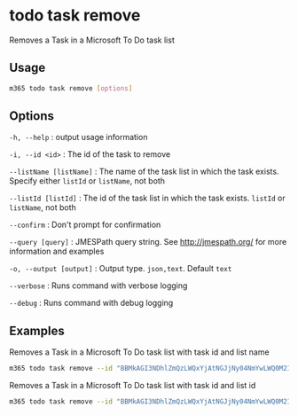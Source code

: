 # todo task remove

Removes a Task in a Microsoft To Do task list

## Usage

```sh
m365 todo task remove [options]
```

## Options

`-h, --help`
: output usage information

`-i, --id <id>`
: The id of the task to remove

`--listName [listName]`
: The name of the task list in which the task exists. Specify either `listId` or `listName`, not both

`--listId [listId]`
: The id of the task list in which the task exists. `listId` or `listName`, not both

`--confirm`
: Don't prompt for confirmation

`--query [query]`
: JMESPath query string. See http://jmespath.org/ for more information and examples

`-o, --output [output]`
: Output type. `json,text`. Default `text`

`--verbose`
: Runs command with verbose logging

`--debug`
: Runs command with debug logging

## Examples

Removes a Task in a Microsoft To Do task list with task id and list name

```sh
m365 todo task remove --id "BBMkAGI3NDhlZmQzLWQxYjAtNGJjNy04NmYwLWQ0M2IzZTNlMDUwNAAuAAAAAACQ1l2jfH6VSZraktP8Z7auAQCbV93BagWITZhL3J6BMqhjAAD9pHIhBBB=" --listName "Tasks"
```

Removes a Task in a Microsoft To Do task list with task id and list id

```sh
m365 todo task remove --id "BBMkAGI3NDhlZmQzLWQxYjAtNGJjNy04NmYwLWQ0M2IzZTNlMDUwNAAuAAAAAACQ1l2jfH6VSZraktP8Z7auAQCbV93BagWITZhL3J6BMqhjAAD9pHIhBBB=" --listId "AAMkAGI3NDhlZmQzLWQxYjAtNGJjNy04NmYwLWQ0M2IzZTNlMDUwNAAuAAAAAACQ1l2jfH6VSZraktP8Z7auAQCbV93BagWITZhL3J6BMqhjAAD9pHIhAAA="
```
